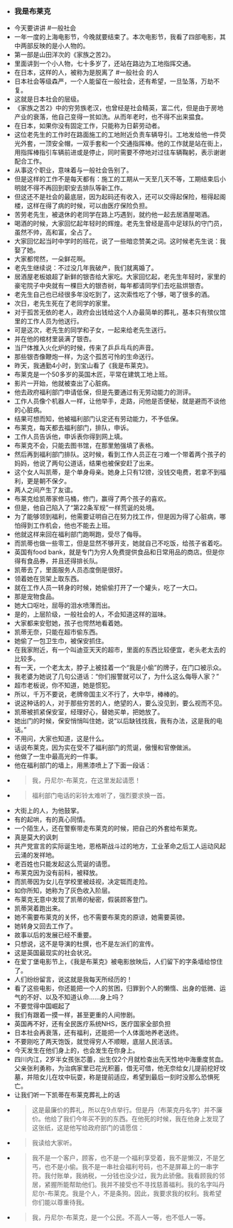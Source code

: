 - ### 我是布莱克
- 今天要讲讲 #一般社会
- 一年一度的上海电影节，今晚就要结束了。本次电影节，我看了四部电影，其中两部反映的是小人物的。
- 第一部是山田洋次的《家族之苦2》。
- 里面讲到一个小人物，七十多岁了，还站在路边为工地指挥交通。
- 在日本，这样的人，被称为是脱离了 #一般社会 的人
- 日本社会等级森严，一个人能留在一般社会，还有希望，一旦坠落，万劫不复。
- 这就是日本社会的层级。
- 《家族之苦2》中的穷劳族老汉，也曾经是社会精英，富二代，但是由于房地产业的衰落，他自己变得一贫如洗。从而年老时，也不得不出来揾食。
- 在日本，如果你没有固定工作，只能称为日薪劳动者。
- 这位老先生的工作时在路面施工的工地附近负责车辆导引。工地发给他一件荧光外套，一顶安全帽，一双手套和一个交通指挥棒。他的工作就是站在街上，用指挥棒指引车辆前进或是停止，同时需要不停地对过往车辆鞠躬，表示谢谢配合工作。
- 从事这个职业，意味着与一般社会告别了。
- 但是这样的工作不是每天都有：施工的工期从一天至几天不等，工期结束后小明就不得不再回到职安去排队等新工作。
- 但这还不是社会的最底层，因为起码还有收入，还可以交得起保险，租得起阁楼，这样在得了病的时候，可以由医疗保险负担。
- 苦劳老先生，被退休的老同学在路上巧遇到，就约他一起去居酒屋喝酒。
- 喝酒的时候，大家回忆起年轻时的辉煌。老先生曾经是高中足球队的守门员，虽然不帅，高和富，全占了。
- 大家回忆起当时中学时的班花，说了一些暗恋赞美之词。这时候老先生说：我娶了她。
- 大家都愕然，一朵鲜花啊。
- 老先生继续说：不过没几年我破产，我们就离婚了。
- 居酒屋老板娘超了新鲜的银杏给大家吃。大家回忆起，老先生年轻时，家里的豪宅院子中央就有一棵巨大的银杏树，每年都请同学们去吃盐烘银杏。
- 老先生自己也已经很多年没吃到了，这次索性吃了个够，喝了很多的酒。
- 次日，老先生死在了老同学的家里。
- 对于孤苦无依的老人，政府会出钱给这个人办最简单的葬礼，基本只有殡仪馆里的工作人员为他送行。
- 可是这次，老先生的同学和子女，一起来给老先生送行。
- 并在他的棺材里装满了银杏。
- 当尸体推入火化炉的时候，传来了乒乒乓乓的声音。
- 那些银杏像鞭炮一样，为这个孤苦可怜的生命送行。
- 昨天，我通勤4小时，到宝山看了《我是布莱克》。
- 布莱克是一个50多岁的英国木匠，平常在建筑工地上班。
- 影片一开始，他就被查出了心脏病。
- 他去政府福利部门申请低保，但是先要通过有无劳动能力的测评。
- 工作人员像个机器人一样，让他举手，走路，问他是否便秘，就是避而不谈他的心脏病。
- 结果可想而知，他被福利部门认定还有劳动能力，不予低保。
- 布莱克，每天都去福利部门，排队，申诉。
- 工作人员告诉他，申诉表你得到网上填。
- 布莱克不会，只能去图书馆，在那里勉强填了表格。
- 然后再到福利部门排队。这时候，看到工作人员正在刁难一个带着两个孩子的妈妈，他说了两句公道话，结果也被保安赶了出来。
- 这个女人叫凯蒂，是个单身母亲。她身上只有12镑，没钱交电费，若拿不到福利，更是朝不保夕。
- 两人之间产生了友谊。
- 布莱克给凯蒂家修马桶，修门，赢得了两个孩子的喜欢。
- 但是，他自己陷入了“第22条军规”一样荒诞的处境。
- 为了能够领到福利，他需要证明自己在努力找工作，但是因为得了心脏病，哪怕得到工作机会，他也不能去上班。
- 他就这样来回在福利部门跑啊跑，受尽了侮辱。
- 而凯蒂也做一些零工，但是显然不够开支，她就自己不吃饭，给孩子省着吃。
- 英国有food bank，就是专门为穷人免费提供食品和日常用品的商店。但是你得有食品券，并且还得排长队。
- 凯蒂去了，里面服务人员态度倒是很好。
- 领着她在货架上取东西。
- 就在工作人员一转身的时候，她偷偷打开了一个罐头，吃了一大口。
- 那是宠物食品。
- 她大口呕吐，屈辱的泪水喷薄而出。
- 是的，上层阶级，一般社会的人，不会知道这样的滋味。
- 大家都来安慰她，孩子也愕然地看着她。
- 凯蒂无奈，只能在超市偷东西。
- 她偷了一包卫生巾，被保安抓住。
- 在我家附近，有一个叫迪亚天天的超市，里面的东西比较便宜，老头老太去的比较多。
- 有一天，一个老太太，脖子上被挂着一个“我是小偷”的牌子，在门口被示众。
- 我老婆为她说了几句公道话：“你们报警就可以了，为什么这么侮辱人家？”
- 超市老板说，你不知道，她是惯犯。
- 所以，千万不要说，老牌帝国主义不行了，大中华，棒棒的。
- 说这种话的人，对于那些穷苦的人，绝望的人，要么没见到，要么视而不见。
- 凯蒂被抓紧保安室，经理好心，替她买单，把她放了。
- 她出门的时候，保安悄悄叫住她，说“以后缺钱找我，我有办法，这是我的电话。”
- 不用问，大家也知道，这是什么。
- 话说布莱克，因为实在受不了福利部门的荒诞，傲慢和官僚做派。
- 他做了一生中最高光的一件事。
- 他在福利部门的墙上，用黑漆喷上了下面一段话：
- > 我，丹尼尔-布莱克，在这里发起请愿！
- > 福利部门电话的彩铃太难听了，强烈要求换一首。
- 大街上的人，为他鼓掌。
- 有的起哄，有的真心同情。
- 一个陌生人，还在警察带走布莱克的时候，把自己的外套给布莱克。
- 真是莫大的讽刺
- 共产党宣言的实际诞生地，恩格斯战斗过的地方，工业革命之后工人运动风起云涌的发祥地。
- 老百姓也只能发起这么荒诞的请愿。
- 布莱克因为没有前科，被释放。
- 而凯蒂因为女儿在学校里被歧视，决定铤而走险。
- 如你所知，她称为了灰色收入阶层。
- 布莱克无意中发现了凯蒂的秘密，假装顾客登门。
- 凯蒂哭着跑出来。
- 她不需要布莱克的关怀，也不需要布莱克的原谅，她需要英镑。
- 她转身又回去工作了。
- 故事以后的发展已经不重要。
- 只想说，这不是导演的杜撰，也不是左派们的宣传。
- 这是英国最现实的社会状况。
- 在爱丁堡电影节上，《我是布莱克》被电影放映后，人们留下的字条墙给惊住了。
- 人们纷纷留言，说这就是我每天所经历的！
- 看了这些电影，你还能把一个人的贫困，归罪到个人的懒惰、出身的低微、运气的不好、以及不知道认命……身上吗？
- 不要觉得中国崛起了
- 我们有跟着一摸一样，甚至更重的人间惨剧。
- 英国再不好，还有全民医疗系统NHS，医疗国家全部负担
- 日本社会再衰落，还有福利，还能把一个人体面地养老送终。
- 不要刚吃了两天饱饭，就觉得穷人不顺眼，底层人民活该。
- 今天发生在他们身上的，也会发生在你身上。
- 四川内江，2岁半女孩张芯蕾，出生仅2个月就检查出先天性地中海重度贫血。父亲张利勇称，为治病家里已花光积蓄，借无可借，他无奈给女儿提前挖好坟墓，并陪女儿在坟中玩耍，称是提前适应，希望到最后一刻时没那么恐惧死亡。
- 让我们听一下凯蒂在布莱克葬礼上的话
- > 这是最廉价的葬礼，所以在9点举行。但是丹（布莱克丹名字）并不廉价。他给了我们今年买不到的东西。在他死的时候，我在他身上发现了这张纸，这是他写给政府部门的请愿信：
- > 我读给大家听。
- > 我不是一个客户，顾客，也不是一个福利享受着，我不是懒汉，不是乞丐，也不是小偷。我不是一串社会福利号码，也不是屏幕上的一串字符。我付账单，我纳税，一分钱也没少过，我为此骄傲。我看顾我的邻居，紧握所能帮助他们。我并不接受也不寻找慈善福利。我的名字叫丹尼尔-布莱克。我是个人，不是条狗。因此，我要求我的权利。我希望你们能以尊重待我。
- > 我，丹尼尔-布莱克，是一个公民。不高人一等，也不低人一等。
